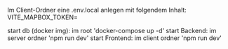 Im Client-Ordner eine .env.local anlegen mit folgendem Inhalt: 
VITE_MAPBOX_TOKEN=<TOKEN>

start db (docker img): im root 'docker-compose up -d'
start Backend: im server ordner 'npm run dev'
start Frontend: im client ordner 'npm run dev'